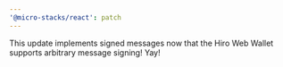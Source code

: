 ```yaml
---
'@micro-stacks/react': patch
---
```


This update implements signed messages now that the Hiro Web Wallet supports arbitrary message signing! Yay!
